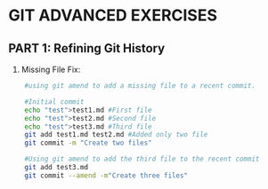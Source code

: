 # GIT ADVANCED EXERCISES

## PART 1: Refining Git History

1. Missing File Fix:

```bash
    #using git amend to add a missing file to a recent commit.

    #Initial commit
    echo "test">test1.md #First file
    echo "test">test2.md #Second file
    echo "test">test3.md #Third file
    git add test1.md test2.md #Added only two file
    git commit -m "Create two files"

    #Using git amend to add the third file to the recent commit
    git add test3.md
    git commit --amend -m"Create three files"
```
